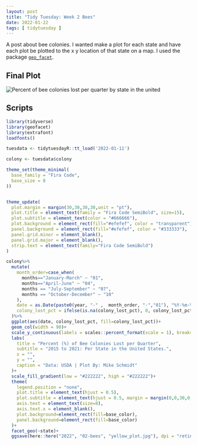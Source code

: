 ```yaml
---
layout: post
title: "Tidy Tuesday: Week 2 Bees"
date: 2022-01-22
tags: [ tidytuesday ]
---
```


A post about bee colonies. I wanted make a plot for each state and have each plot be plotted to the x y location of that state on a map.  I used the package [`geo_facet`](https://cran.r-project.org/web/packages/geofacet/vignettes/geofacet.html). 

## Final Plot

![Percent of bee colonies lost per quarter by state in the united ](/img/r/2022/tt_w2_bees_plot.jpg)

## Scripts
```r
library(tidyverse)
library(geofacet)
library(extrafont)
loadfonts()

tuesdata <- tidytuesdayR::tt_load('2022-01-11')

colony <- tuesdata$colony

theme_set(theme_minimal(
  base_family = "Fira Code",
  base_size = 8
))


theme_update(
  plot.margin = margin(30,30,30,30,unit = "pt"),
  plot.title = element_text(family = "Fira Code SemiBold", size=15),
  plot.subtitle = element_text(color = "#666666"),
  plot.background = element_rect(fill="#efefef", color = "transparent"),
  panel.background = element_rect(fill="#efefef", color = "#333333"),
  panel.grid.minor = element_blank(),
  panel.grid.major = element_blank(),
  strip.text = element_text(family="Fira Code SemiBold")
)

colony%>%
  mutate(
    month_order=case_when(
      months=="January-March" ~ "01",
      months=="April-June" ~ "04",
      months == "July-September" ~ "07", 
      months == "October-December" ~ "10"
    ),
    date = as.Date(paste0(year, "-" ,  month_order, "-","01"), "%Y-%m-%d"),
    colony_lost_pct = ifelse(is.na(colony_lost_pct), 0, colony_lost_pct)
  )%>%
  ggplot(aes(date, colony_lost_pct, fill=colony_lost_pct))+
  geom_col(width = 90)+
  scale_y_continuous(labels = scales::percent_format(scale = 1), breaks = scales::pretty_breaks(n = 3))+
  labs(
    title = "Percent (%) of Bee Colonies Lost per Quarter",
    subtitle = "2015 to 2021: Per State in the United States.",
    x = "",
    y = "",
    caption = "Data: USDA | Plot By: Mike Schmidt"
  )+
  scale_fill_gradient(low = "#222222", high = "#222222")+
  theme(
    legend.position = "none",
    plot.title = element_text(hjust = 0.5),
    plot.subtitle = element_text(hjust = 0.5, margin = margin(0,0,30,0,unit="pt")),
    axis.text = element_text(size=8),
    axis.text.x = element_blank(),
    plot.background=element_rect(fill=base_color),
    panel.background=element_rect(fill=base_color)
  )+
  facet_geo(~state)+
  ggsave(here::here("2022", "02-bees", "yellow_plot.jpg"), dpi = "retina", width=13.3*0.7, height=9.19*0.7)
```
